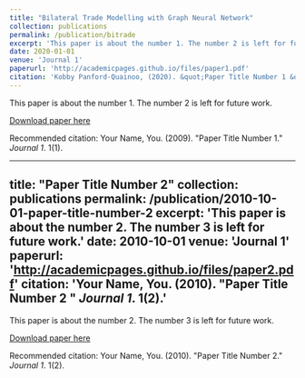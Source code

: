 ```yaml
---
title: "Bilateral Trade Modelling with Graph Neural Network"
collection: publications
permalink: /publication/bitrade
excerpt: 'This paper is about the number 1. The number 2 is left for future work.'
date: 2020-01-01
venue: 'Journal 1'
paperurl: 'http://academicpages.github.io/files/paper1.pdf'
citation: 'Kobby Panford-Quainoo, (2020). &quot;Paper Title Number 1 &quot; <i>Final Project, Master's</i>. 1(1).'
---
```

This paper is about the number 1. The number 2 is left for future work.

[Download paper here](http://academicpages.github.io/files/paper1.pdf)

Recommended citation: Your Name, You. (2009). "Paper Title Number 1." <i>Journal 1</i>. 1(1).

---
title: "Paper Title Number 2"
collection: publications
permalink: /publication/2010-10-01-paper-title-number-2
excerpt: 'This paper is about the number 2. The number 3 is left for future work.'
date: 2010-10-01
venue: 'Journal 1'
paperurl: 'http://academicpages.github.io/files/paper2.pdf'
citation: 'Your Name, You. (2010). &quot;Paper Title Number 2 &quot; <i>Journal 1</i>. 1(2).'
---
This paper is about the number 2. The number 3 is left for future work.

[Download paper here](http://academicpages.github.io/files/paper2.pdf)

Recommended citation: Your Name, You. (2010). "Paper Title Number 2." <i>Journal 1</i>. 1(2).
